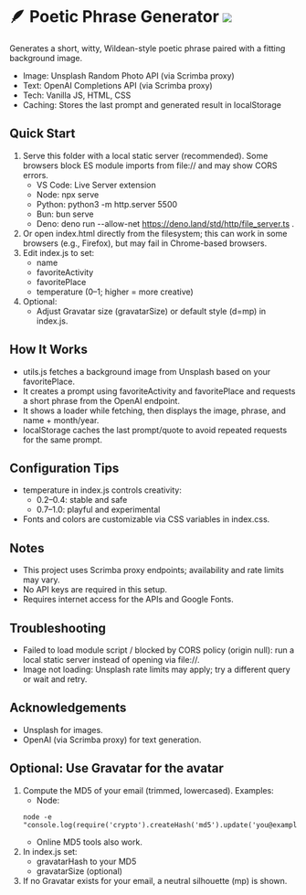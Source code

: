 # 🪶 Poetic Phrase Generator ![](./favicon.png)

Generates a short, witty, Wildean-style poetic phrase paired with a fitting background image.

- Image: Unsplash Random Photo API (via Scrimba proxy)
- Text: OpenAI Completions API (via Scrimba proxy)
- Tech: Vanilla JS, HTML, CSS
- Caching: Stores the last prompt and generated result in localStorage

## Quick Start

1. Serve this folder with a local static server (recommended). Some browsers block ES module imports from file:// and may show CORS errors.
   - VS Code: Live Server extension
   - Node: npx serve
   - Python: python3 -m http.server 5500
   - Bun: bun serve
   - Deno: deno run --allow-net https://deno.land/std/http/file_server.ts .
2. Or open index.html directly from the filesystem; this can work in some browsers (e.g., Firefox), but may fail in Chrome-based browsers.
3. Edit index.js to set:
   - name
   - favoriteActivity
   - favoritePlace
   - temperature (0–1; higher = more creative)
4. Optional:
   - Adjust Gravatar size (gravatarSize) or default style (d=mp) in index.js.

## How It Works

- utils.js fetches a background image from Unsplash based on your favoritePlace.
- It creates a prompt using favoriteActivity and favoritePlace and requests a short phrase from the OpenAI endpoint.
- It shows a loader while fetching, then displays the image, phrase, and name + month/year.
- localStorage caches the last prompt/quote to avoid repeated requests for the same prompt.

## Configuration Tips

- temperature in index.js controls creativity:
  - 0.2–0.4: stable and safe
  - 0.7–1.0: playful and experimental
- Fonts and colors are customizable via CSS variables in index.css.

## Notes

- This project uses Scrimba proxy endpoints; availability and rate limits may vary.
- No API keys are required in this setup.
- Requires internet access for the APIs and Google Fonts.

## Troubleshooting

- Failed to load module script / blocked by CORS policy (origin null): run a local static server instead of opening via file://.
- Image not loading: Unsplash rate limits may apply; try a different query or wait and retry.

## Acknowledgements

- Unsplash for images.
- OpenAI (via Scrimba proxy) for text generation.

## Optional: Use Gravatar for the avatar

1. Compute the MD5 of your email (trimmed, lowercased). Examples:
   - Node: 
   ```shell
   node -e "console.log(require('crypto').createHash('md5').update('you@example.com'.trim().toLowerCase()).digest('hex'))"
   ```
   - Online MD5 tools also work.
2. In index.js set:
   - gravatarHash to your MD5
   - gravatarSize (optional)
3. If no Gravatar exists for your email, a neutral silhouette (mp) is shown.

